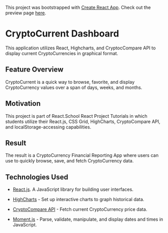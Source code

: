 This project was bootstrapped with [Create React App](https://github.com/facebook/create-react-app "React.js"). Check out the preview page [here](https://cryptocurrent-dashboard.herokuapp.com/ "CryptoCurrent").

# CryptoCurrent Dashboard
This application utilizes React, Highcharts, and CryptocCompare API to display current CryptoCurrencies in graphical format.

## Feature Overview
CryptoCurrent is a quick way to browse, favorite, and display CryptoCurrency values over a span of days, weeks, and months.

## Motivation
This project is part of React.School React Project Tutorials in which students utilize their React.js, CSS Grid, HighCharts, CryptoCompare API, and localStorage-accessing capabilities.

## Result
The result is a CryptoCurrency Financial Reporting App where users can use to quickly browse, save, and fetch CryptoCurrency data.

## Technologies Used
- [React.js](https://reactjs.org/ "React.js"). A JavaScript library for building user interfaces.

- [HighCharts](https://www.highcharts.com/demo "HighCharts") - Set up interactive charts to graph historical data.

- [CryptoCompare API](https://min-api.cryptocompare.com/ "CryptoCompare API") - Fetch current CryptoCurrency price data.

- [Moment.js](https://momentjs.com/ "Moment") - Parse, validate, manipulate, and display dates and times in JavaScript.




